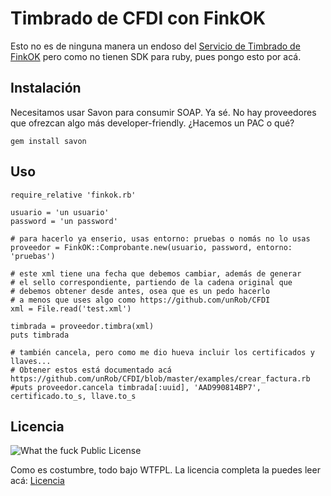 # Timbrado de CFDI con FinkOK

Esto no es de ninguna manera un endoso del [Servicio de Timbrado de FinkOK](http://www.finkok.com/) pero como no tienen SDK para ruby, pues pongo esto por acá.


## Instalación

Necesitamos usar Savon para consumir SOAP. Ya sé. No hay proveedores que ofrezcan algo más developer-friendly. ¿Hacemos un PAC o qué?

	gem install savon
	
	
## Uso

    require_relative 'finkok.rb'
    
    usuario = 'un usuario'
    password = 'un password'
    
    # para hacerlo ya enserio, usas entorno: pruebas o nomás no lo usas
    proveedor = FinkOK::Comprobante.new(usuario, password, entorno: 'pruebas')
    
    # este xml tiene una fecha que debemos cambiar, además de generar 
    # el sello correspondiente, partiendo de la cadena original que 
	# debemos obtener desde antes, osea que es un pedo hacerlo
    # a menos que uses algo como https://github.com/unRob/CFDI
    xml = File.read('test.xml')
    
    timbrada = proveedor.timbra(xml)
    puts timbrada
    
    # también cancela, pero como me dio hueva incluir los certificados y llaves...
    # Obtener estos está documentado acá https://github.com/unRob/CFDI/blob/master/examples/crear_factura.rb
    #puts proveedor.cancela timbrada[:uuid], 'AAD990814BP7', certificado.to_s, llave.to_s
   
   
## Licencia
![What the fuck Public License](http://www.wtfpl.net/wp-content/uploads/2012/12/wtfpl-badge-1.png)

Como es costumbre, todo bajo WTFPL. La licencia completa la puedes leer acá: [Licencia](LICENSE.txt)